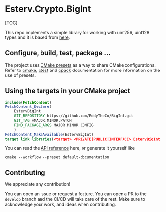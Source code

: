 # Esterv.Crypto.BigInt 

[TOC]

This repo implements a simple library for working with uint256, uint128 types and it is based 
from [here](https://github.com/bitcoin/bitcoin/blob/master/src/arith_uint256.h).

## Configure, build, test, package ...
 
The project uses [CMake presets](https://cmake.org/cmake/help/latest/manual/cmake-presets.7.html) as a way to share CMake configurations.
Refer to [cmake](https://cmake.org/cmake/help/latest/manual/cmake.1.html), [ctest](https://cmake.org/cmake/help/latest/manual/ctest.1.html) and [cpack](https://cmake.org/cmake/help/latest/manual/cpack.1.html) documentation for more information on the use of presets.

## Using the targets in your CMake project 

```CMake
include(FetchContent)
FetchContent_Declare(
	EstervBigInt	
	GIT_REPOSITORY https://github.com/EddyTheCo/BigInt.git
	GIT_TAG vMAJOR.MINOR.PATCH 
	FIND_PACKAGE_ARGS MAJOR.MINOR CONFIG  
	)
FetchContent_MakeAvailable(EstervBigInt)
target_link_libraries(<target> <PRIVATE|PUBLIC|INTERFACE> EstervBigInt::bigint)
```

You can read the [API reference](https://eddytheco.github.io/BigInt/) here, or generate it yourself like
```
cmake --workflow --preset default-documentation
```

## Contributing

We appreciate any contribution!

You can open an issue or request a feature.
You can open a PR to the `develop` branch and the CI/CD will take care of the rest.
Make sure to acknowledge your work, and ideas when contributing.

